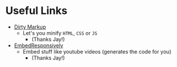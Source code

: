 # Useful Links

* [Dirty Markup](http://www.dirtymarkup.com/)
    * Let's you minify `HTML`, `CSS` or `JS`
        - (Thanks Jay!)
* [EmbedResponsively](http://embedresponsively.com/)
    - Embed stuff like youtube videos (generates the code for you)
        - (Thanks Jay!)


